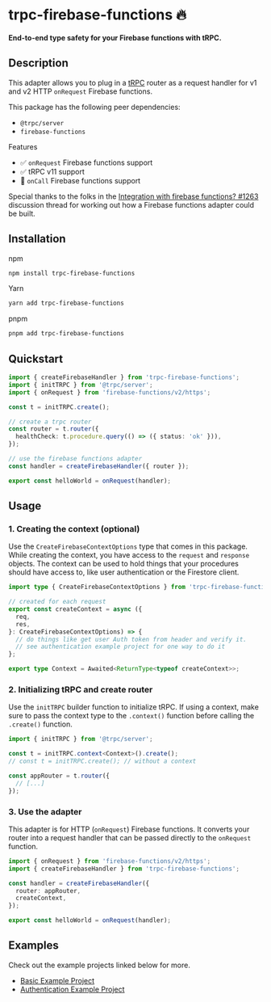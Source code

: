 # trpc-firebase-functions 🔥

**End-to-end type safety for your Firebase functions with tRPC.**

## Description

This adapter allows you to plug in a [tRPC](https://trpc.io/) router as a request handler for v1 and v2 HTTP `onRequest` Firebase functions.

This package has the following peer dependencies:

- `@trpc/server`
- `firebase-functions`

Features

- ✅ `onRequest` Firebase functions support
- ✅ tRPC v11 support
- 🤔 `onCall` Firebase functions support

Special thanks to the folks in the [Integration with firebase functions? #1263](https://github.com/trpc/trpc/discussions/1263) discussion thread for working out how a Firebase functions adapter could be built.

## Installation

npm

```bash
npm install trpc-firebase-functions
```

Yarn

```bash
yarn add trpc-firebase-functions
```

pnpm

```bash
pnpm add trpc-firebase-functions
```

## Quickstart

```typescript
import { createFirebaseHandler } from 'trpc-firebase-functions';
import { initTRPC } from '@trpc/server';
import { onRequest } from 'firebase-functions/v2/https';

const t = initTRPC.create();

// create a trpc router
const router = t.router({
  healthCheck: t.procedure.query(() => ({ status: 'ok' })),
});

// use the firebase functions adapter
const handler = createFirebaseHandler({ router });

export const helloWorld = onRequest(handler);
```

## Usage

### 1. Creating the context (optional)

Use the `CreateFirebaseContextOptions` type that comes in this package.
While creating the context, you have access to the `request` and `response` objects.
The context can be used to hold things that your procedures should have access to, like user authentication or the Firestore client.

```typescript
import type { CreateFirebaseContextOptions } from 'trpc-firebase-functions';

// created for each request
export const createContext = async ({
  req,
  res,
}: CreateFirebaseContextOptions) => {
  // do things like get user Auth token from header and verify it.
  // see authentication example project for one way to do it
};

export type Context = Awaited<ReturnType<typeof createContext>>;
```

### 2. Initializing tRPC and create router

Use the `initTRPC` builder function to initialize tRPC.
If using a context, make sure to pass the context type to the `.context()` function before calling the `.create()` function.

```typescript
import { initTRPC } from '@trpc/server';

const t = initTRPC.context<Context>().create();
// const t = initTRPC.create(); // without a context

const appRouter = t.router({
  // [...]
});
```

### 3. Use the adapter

This adapter is for HTTP (`onRequest`) Firebase functions.
It converts your router into a request handler that can be passed directly to the `onRequest` function.

```typescript
import { onRequest } from 'firebase-functions/v2/https';
import { createFirebaseHandler } from 'trpc-firebase-functions';

const handler = createFirebaseHandler({
  router: appRouter,
  createContext,
});

export const helloWorld = onRequest(handler);
```

## Examples

Check out the example projects linked below for more.

- [Basic Example Project](./examples/v2-https-function/)
- [Authentication Example Project](./examples/v2-https-function-auth/)
